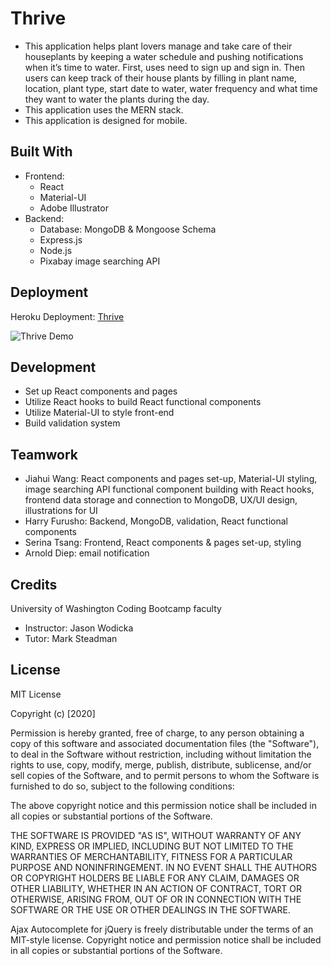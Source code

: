 # Thrive
* This application helps plant lovers manage and take care of their houseplants by keeping a water schedule and pushing notifications when it’s time to water. First, uses need to sign up and sign in. Then users can keep track of their house plants by filling in plant name, location, plant type, start date to water, water frequency and what time they want to water the plants during the day.
* This application uses the MERN stack.
* This application is designed for mobile.

## Built With
* Frontend: 
    * React
    * Material-UI
    * Adobe Illustrator
* Backend: 
    * Database: MongoDB & Mongoose Schema
    * Express.js
    * Node.js
    * Pixabay image searching API

## Deployment
Heroku Deployment: [Thrive](https://thrive206.herokuapp.com/)

![Thrive Demo](demo/thrive.gif)

## Development
* Set up React components and pages
* Utilize React hooks to build React functional components
* Utilize Material-UI to style front-end
* Build validation system

## Teamwork
* Jiahui Wang: React components and pages set-up, Material-UI styling, image searching API functional component building with React hooks, frontend data storage and connection to MongoDB, UX/UI design, illustrations for UI
* Harry Furusho: Backend, MongoDB, validation, React functional components
* Serina Tsang: Frontend, React components & pages set-up, styling
* Arnold Diep: email notification

## Credits
University of Washington Coding Bootcamp faculty
* Instructor: Jason Wodicka
* Tutor: Mark Steadman

## License
MIT License

Copyright (c) [2020] 

Permission is hereby granted, free of charge, to any person obtaining a copy
of this software and associated documentation files (the "Software"), to deal
in the Software without restriction, including without limitation the rights
to use, copy, modify, merge, publish, distribute, sublicense, and/or sell
copies of the Software, and to permit persons to whom the Software is
furnished to do so, subject to the following conditions:

The above copyright notice and this permission notice shall be included in all
copies or substantial portions of the Software.

THE SOFTWARE IS PROVIDED "AS IS", WITHOUT WARRANTY OF ANY KIND, EXPRESS OR
IMPLIED, INCLUDING BUT NOT LIMITED TO THE WARRANTIES OF MERCHANTABILITY,
FITNESS FOR A PARTICULAR PURPOSE AND NONINFRINGEMENT. IN NO EVENT SHALL THE
AUTHORS OR COPYRIGHT HOLDERS BE LIABLE FOR ANY CLAIM, DAMAGES OR OTHER
LIABILITY, WHETHER IN AN ACTION OF CONTRACT, TORT OR OTHERWISE, ARISING FROM,
OUT OF OR IN CONNECTION WITH THE SOFTWARE OR THE USE OR OTHER DEALINGS IN THE
SOFTWARE.

Ajax Autocomplete for jQuery is freely distributable under the terms of an MIT-style license. Copyright notice and permission notice shall be included in all copies or substantial portions of the Software.
